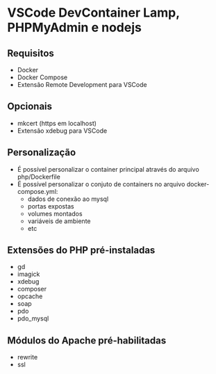 # VSCode DevContainer Lamp, PHPMyAdmin e nodejs #

## Requisitos ##

- Docker
- Docker Compose
- Extensão Remote Development para VSCode

## Opcionais ##

- mkcert (https em localhost)
- Extensão xdebug para VSCode

## Personalização ##

- É possível personalizar o container principal através do arquivo php/Dockerfile
- É possível personalizar o conjuto de containers no arquivo docker-compose.yml:
    - dados de conexão ao mysql
    - portas expostas
    - volumes montados
    - variáveis de ambiente
    - etc

## Extensões do PHP pré-instaladas ##

- gd 
- imagick 
- xdebug 
- composer 
- opcache 
- soap 
- pdo 
- pdo_mysql

## Módulos do Apache pré-habilitadas ##

- rewrite
- ssl